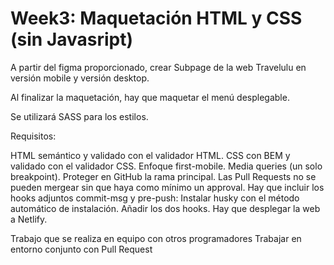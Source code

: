 # Week3: Maquetación HTML y CSS (sin Javasript)

A partir del figma proporcionado, crear Subpage de la web Travelulu en versión mobile y versión desktop.

Al finalizar la maquetación, hay que maquetar el menú desplegable.

Se utilizará SASS para los estilos.

Requisitos:

HTML semántico y validado con el validador HTML.
CSS con BEM y validado con el validador CSS.
Enfoque first-mobile.
Media queries (un solo breakpoint).
Proteger en GitHub la rama principal.
Las Pull Requests no se pueden mergear sin que haya como mínimo un approval.
Hay que incluir los hooks adjuntos commit-msg y pre-push:
Instalar husky con el método automático de instalación.
Añadir los dos hooks.
Hay que desplegar la web a Netlify.

Trabajo que se realiza en equipo con otros programadores
Trabajar en entorno conjunto con Pull Request
